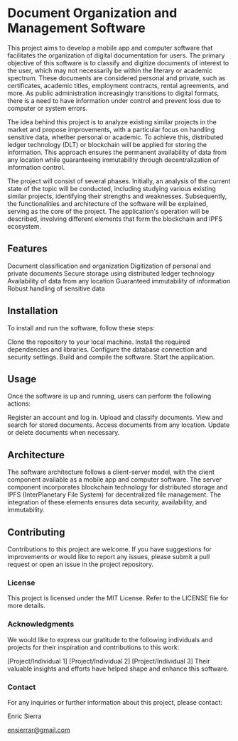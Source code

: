 # Document Organization and Management Software

This project aims to develop a mobile app and computer software that facilitates the organization of digital documentation for users. The primary objective of this software is to classify and digitize documents of interest to the user, which may not necessarily be within the literary or academic spectrum. These documents are considered personal and private, such as certificates, academic titles, employment contracts, rental agreements, and more. As public administration increasingly transitions to digital formats, there is a need to have information under control and prevent loss due to computer or system errors.

The idea behind this project is to analyze existing similar projects in the market and propose improvements, with a particular focus on handling sensitive data, whether personal or academic. To achieve this, distributed ledger technology (DLT) or blockchain will be applied for storing the information. This approach ensures the permanent availability of data from any location while guaranteeing immutability through decentralization of information control.

The project will consist of several phases. Initially, an analysis of the current state of the topic will be conducted, including studying various existing similar projects, identifying their strengths and weaknesses. Subsequently, the functionalities and architecture of the software will be explained, serving as the core of the project. The application's operation will be described, involving different elements that form the blockchain and IPFS ecosystem.

## Features

Document classification and organization
Digitization of personal and private documents
Secure storage using distributed ledger technology
Availability of data from any location
Guaranteed immutability of information
Robust handling of sensitive data


## Installation

To install and run the software, follow these steps:

Clone the repository to your local machine.
Install the required dependencies and libraries.
Configure the database connection and security settings.
Build and compile the software.
Start the application.


## Usage

Once the software is up and running, users can perform the following actions:

Register an account and log in.
Upload and classify documents.
View and search for stored documents.
Access documents from any location.
Update or delete documents when necessary.


## Architecture

The software architecture follows a client-server model, with the client component available as a mobile app and computer software. The server component incorporates blockchain technology for distributed storage and IPFS (InterPlanetary File System) for decentralized file management. The integration of these elements ensures data security, availability, and immutability.


## Contributing

Contributions to this project are welcome. If you have suggestions for improvements or would like to report any issues, please submit a pull request or open an issue in the project repository.


### License

This project is licensed under the MIT License. Refer to the LICENSE file for more details.


### Acknowledgments

We would like to express our gratitude to the following individuals and projects for their inspiration and contributions to this work:

[Project/Individual 1]
[Project/Individual 2]
[Project/Individual 3]
Their valuable insights and efforts have helped shape and enhance this software.


### Contact

For any inquiries or further information about this project, please contact:

Enric Sierra

ensierrar@gmail.com
